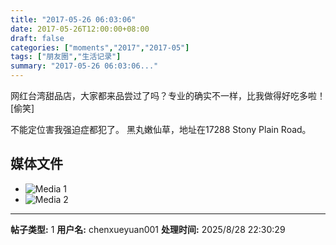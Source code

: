```yaml
---
title: "2017-05-26 06:03:06"
date: 2017-05-26T12:00:00+08:00
draft: false
categories: ["moments","2017","2017-05"]
tags: ["朋友圈","生活记录"]
summary: "2017-05-26 06:03:06..."
---
```


网红台湾甜品店，大家都来品尝过了吗？专业的确实不一样，比我做得好吃多啦！[偷笑]

不能定位害我强迫症都犯了。
黑丸嫩仙草，地址在17288 Stony Plain Road。

## 媒体文件

- ![Media 1](/Moments/photos/2017-05-26/201705260603060.jpg)
- ![Media 2](/Moments/photos/2017-05-26/201705260603061.jpg)

---

**帖子类型:** 1
**用户名:** chenxueyuan001
**处理时间:** 2025/8/28 22:30:29